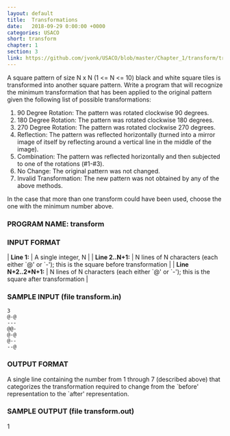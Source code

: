 ```yaml
---
layout: default
title:  Transformations
date:   2018-09-29 0:00:00 +0000
categories: USACO
short: transform
chapter: 1
section: 3
link: https://github.com/jvonk/USACO/blob/master/Chapter_1/transform/transform.java
---
```

 

A square pattern of size N x N (1 <= N <= 10) black and white square tiles is transformed into another square pattern. Write a program that will recognize the minimum transformation that has been applied to the original pattern given the following list of possible transformations:

1. 90 Degree Rotation: The pattern was rotated clockwise 90 degrees.
2. 180 Degree Rotation: The pattern was rotated clockwise 180 degrees.
3. 270 Degree Rotation: The pattern was rotated clockwise 270 degrees.
4. Reflection: The pattern was reflected horizontally (turned into a mirror image of itself by reflecting around a vertical line in the middle of the image).
5. Combination: The pattern was reflected horizontally and then subjected to one of the rotations (#1-#3).
6. No Change: The original pattern was not changed.
7. Invalid Transformation: The new pattern was not obtained by any of the above methods.

In the case that more than one transform could have been used, choose the one with the minimum number above.

### PROGRAM NAME: transform

### INPUT FORMAT


| **Line 1:**           | A single integer, N                                                                          |
| **Line 2..N+1:**      | N lines of N characters (each either \`@' or \`-'); this is the square before transformation |
| **Line N+2..2\*N+1:** | N lines of N characters (each either \`@' or \`-'); this is the square after transformation  |

### SAMPLE INPUT (file transform.in)

```
3
@-@
---
@@-
@-@
@--
--@
```

### OUTPUT FORMAT

A single line containing the number from 1 through 7 (described above) that categorizes the transformation required to change from the \`before' representation to the \`after' representation.

### SAMPLE OUTPUT (file transform.out)

1